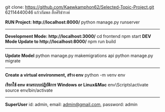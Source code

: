 git clone: https://github.com/Kaewkamphon62/Selected-Topic-Project.git
62114440046 แก้วกัมพล สื่อศิริธำรงค์

**RUN Project: http://localhost:8000/**
python manage.py runserver
_______________________________________________________
**Development Mode: http://localhost:3000/**
cd frontend
npm start
**DEV Mode Update to http://localhost:8000/**
npm run build
_______________________________________________________
**Update Model**
python manage.py makemigrations api
python manage.py migrate
_______________________________________________________
**Create a virtual environment, สร้าง env**
python -m venv env

**เรียกใช้ env ตามระบบปฎิบัติการ Windows or Linux&Mac**
env\Scripts\activate
source env/bin/activate
_______________________________________________________
**SuperUser**
id:         admin,
email:      admin@gmail.com,
password:   admin